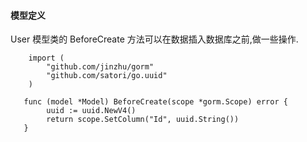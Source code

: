 #### 模型定义
User 模型类的 BeforeCreate 方法可以在数据插入数据库之前,做一些操作.
```
    import (
        "github.com/jinzhu/gorm"
        "github.com/satori/go.uuid"
    )

   func (model *Model) BeforeCreate(scope *gorm.Scope) error {
        uuid := uuid.NewV4()
        return scope.SetColumn("Id", uuid.String())
   }
```
